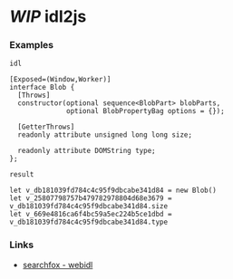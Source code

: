 # *WIP* idl2js

### Examples

`idl`
```
[Exposed=(Window,Worker)]
interface Blob {
  [Throws]
  constructor(optional sequence<BlobPart> blobParts,
              optional BlobPropertyBag options = {});

  [GetterThrows]
  readonly attribute unsigned long long size;

  readonly attribute DOMString type;
};
```
`result`
```
let v_db181039fd784c4c95f9dbcabe341d84 = new Blob()
let v_25807798757b479782978804d68e3679 = v_db181039fd784c4c95f9dbcabe341d84.size
let v_669e4816ca6f4bc59a5ec224b5ce1dbd = v_db181039fd784c4c95f9dbcabe341d84.type
```


### Links

* [searchfox - webidl](https://searchfox.org/mozilla-central/source/dom/webidl)
